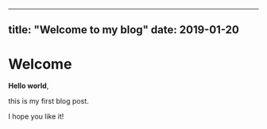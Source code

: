 
---
title: "Welcome to my blog"
date: 2019-01-20
---


# Welcome

**Hello world**, 

this is my first blog post.

I hope you like it!
